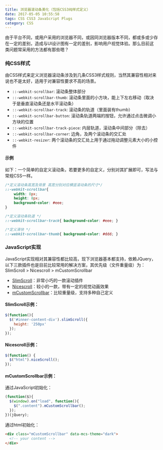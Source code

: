```yaml
---
title: 浏览器滚动条美化（包括CSS3纯样式定义）
date: 2017-05-05 10:55:58
tags: CSS CSS3 JavaScript Plugs
category: CSS
---
```


由于平台不同，或用户采用的浏览器不同，或因同浏览器版本不同，都或多或少存在一定的差别，造成与UI设计图有一定的差别，影响用户视觉体验。那么目前这类问题常采用的方法都有那些嗯？

### 纯CSS样式

由CSS样式来定义浏览器滚动条涉及到几条CSS3样式规则，当然其兼容性相对来说也不是太好，适用于对兼容性要求不高的场景。

- `::-webkit-scrollbar`: 滚动条整体部分
- `::-webkit-scrollbar-thumb`: 滚动条里面的小方块，能上下左右移动（取决于是垂直滚动条还是水平滚动条）
- `::-webkit-scrollbar-track`: 滚动条的轨道（里面装有thumb）
- `::-webkit-scrollbar-button`: 滚动条轨道两端的按钮，允许通过点击微调小方块的位置
- `::-webkit-scrollbar-track-piece`: 内层轨道，滚动条中间部分（除去）
- `::-webkit-scrollbar-corner`: 边角，及两个滚动条的交汇处
- `::-webkit-resizer`: 两个滚动条的交汇处上用于通过拖动调整元素大小的小控件

#### 示例

如下：一个简单的自定义滚动条，若要更多的自定义，分别对其扩展即可，写法与常规CSS一样。

```css
/*定义滚动条高宽及背景 高宽分别对应横竖滚动条的尺寸*/
::-webkit-scrollbar{
    width: 8px;
    height: 8px;
    background-color: #eee;
}

/*定义滚动条轨道 */
::-webkit-scrollbar-track{ background-color: #eee; }

/*定义滑块 */
::-webkit-scrollbar-thumb{ background-color: #ddd; }
```

### JavaScript实现

JavaScript实现相对其兼容性都比较高，现下浏览器基本都支持，依赖JQuery，以下三款插件也是目前比较常用的解决方案，其优先级（文件重量级）为：SlimScroll > Nicescroll > mCustomScrollbar

- [SlimScroll](//rocha.la/jQuery-slimScroll)：非常小巧的一款滚动插件
- [Nicescroll](//nicescroll.areaaperta.com/)：较小的一款，带有一定的视觉动画效果
- [mCustomScrollbar](//manos.malihu.gr/jquery-custom-content-scroller/)：比较重量级，支持多种自己定义

#### SlimScroll示例：

```javascript
$(function(){
  $('#inner-content-div').slimScroll({
    height: '250px'
  });
});
```

#### Nicescroll示例：

```javascript
$(function() {
  $("html").niceScroll();
});
```

#### mCustomScrollbar示例：

通过JavaScript初始化：

```javascript
(function($){
  $(window).on("load", function(){
    $(".content").mCustomScrollbar();
  });
})(jQuery);
```

通过html初始化：

```html
<div class="mCustomScrollbar" data-mcs-theme="dark">
  <!-- your content -->
</div>
```
